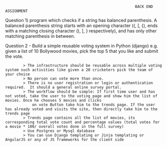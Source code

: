                                                               BACK END ASSIGNMENT 

Question 1) program which checks if a string has balanced parenthesis.
            A balanced parenthesis string starts with an opening character ((, [, {), 
            ends with a matching closing character (), ], } respectively), and has only other matching parenthesis in between.


Question 2 - Build a simple reusable voting system in Python (django) e.g. given a list of 10 Bollywood movies, pick the top 5 that you like and submit the vote.

            > The infrastructure should be reusable across multiple voting system such activities like given a 20 cricketers pick the team of your choice
            > No person can vote more than once.
            > There is no user registration or login or authentication required.  It should a general online survey portal.
            > The workflow should be simple: If first time user and has not voted, take the user to the voting page and show him the list of movies. Once he chooses 5 movies and clicks 
                on vote Button take him to the trends page. If the user has already voted and visits the site, then directly take him to the trends page
            > Trends page contains all the list of movies, its corresponding total vote count and percentage values (total votes for a movie * 100/ overall votes done in the full survey)
            > Use Postgres or Mysql database
            > You can use Django templating or Jinja templating or AngularJS or any of JS frameworks for the client side

